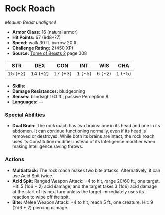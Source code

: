 # Rock Roach

*Medium* *Beast* *unaligned*

- **Armor Class:** 16 (natural armor)
- **Hit Points:** 67 (9d8+27)
- **Speed:** walk 30 ft. burrow 20 ft.
- **Challenge Rating:** 2 (450 XP)
- **Source:** [Tome of Beasts 2](https://koboldpress.com/kpstore/product/tome-of-beasts-2-for-5th-edition) page 308

| STR | DEX | CON | INT | WIS | CHA |
| --- | --- | --- | --- | --- | --- |
| 15 (+2) | 14 (+2) | 17 (+3) | 1 (-5) | 6 (-2) | 1 (-5) |

- **Skills:** 
- **Damage Resistances:** bludgeoning
- **Senses:** blindsight 60 ft., passive Perception 8
- **Languages:** —

### Special Abilities

- **Dual Brain:** The rock roach has two brains: one in its head and one in its abdomen. It can continue functioning normally, even if its head is removed or destroyed. While both its brains are intact, the rock roach uses its Constitution modifier instead of its Intelligence modifier when making Intelligence saving throws.

### Actions

- **Multiattack:** The rock roach makes two bite attacks. Alternatively, it can use Acid Spit twice.
- **Acid Spit:** Ranged Weapon Attack: +4 to hit, range 20/60 ft., one target. Hit: 5 (1d6 + 2) acid damage, and the target takes 3 (1d6) acid damage at the start of its next turn unless the target immediately uses its reaction to wipe off the spit.
- **Bite:** Melee Weapon Attack: +4 to hit, reach 5 ft., one creature. Hit: 9 (2d6 + 2) piercing damage.



